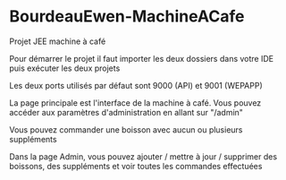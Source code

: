 # BourdeauEwen-MachineACafe
Projet JEE machine à café

Pour démarrer le projet il faut importer les deux dossiers dans votre IDE puis exécuter les deux projets

Les deux ports utilisés par défaut sont 9000 (API) et 9001 (WEPAPP)

La page principale est l'interface de la machine à café. Vous pouvez accéder aux paramètres d'administration en allant sur "/admin"

Vous pouvez commander une boisson avec aucun ou plusieurs suppléments

Dans la page Admin, vous pouvez ajouter / mettre à jour / supprimer des boissons, des suppléments et voir toutes les commandes effectuées
